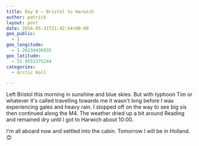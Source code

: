 ```yaml
---
title: Day 0 – Bristol to Harwich
author: patrick
layout: post
date: 2016-05-31T21:42:54+00:00
geo_public:
  - 1
geo_longitude:
  - 1.26234436035
geo_latitude:
  - 51.9553375244
categories:
  - Arctic Roll

---
```

Left Bristol this morning in sunshine and blue skies. But with typhoon Tim or whatever it's called travelling towards me it wasn't long before I was experiencing gales and heavy rain. I stopped off on the way to see big sis then continued along the M4. The weather dried up a bit around Reading and remained dry until I got to Harwich about 10:00.

I'm all aboard now and settled into the cabin. Tomorrow I will be in Holland. 😊